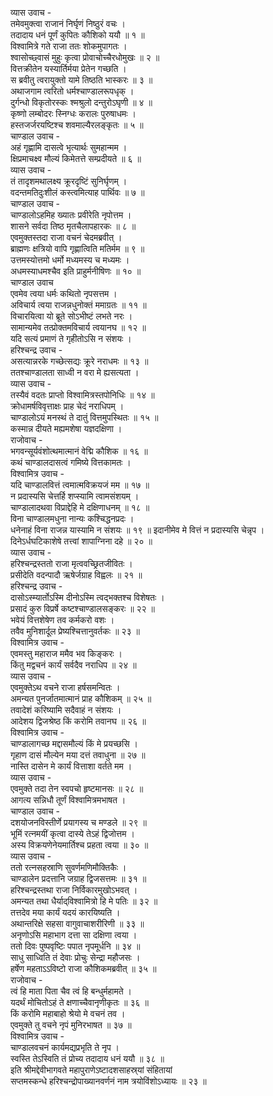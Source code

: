 व्यास उवाच -  
तमेवमुक्त्वा राजानं निर्घृणं निष्ठुरं वचः ।  
तदादाय धनं पूर्णं कुपितः कौशिको ययौ ॥ १ ॥  
विश्वामित्रे गते राजा ततः शोकमुपागतः ।  
श्वासोच्छ्वासं मुहुः कृत्वा प्रोवाचोच्चैरधोमुखः ॥ २ ॥  
वित्तक्रीतेन यस्यार्तिर्मया प्रेतेन गच्छति ।  
स ब्रवीतु त्वरायुक्तो यामे तिष्ठति भास्करः ॥ ३ ॥  
अथाजगाम त्वरितो धर्मश्चाण्डालरूपधृक् ।  
दुर्गन्धो विकृतोरस्कः श्मश्रुलो दन्तुरोऽघृणी ॥ ४ ॥  
कृष्णो लम्बोदरः स्निग्धः करालः पुरुषाधमः ।  
हस्तजर्जरयष्टिश्च शवमाल्यैरलङ्कृतः ॥ ५ ॥  
चाण्डाल उवाच -  
अहं गृह्णामि दासत्वे भृत्यार्थः सुमहान्मम ।  
क्षिप्रमाचक्ष्व मौल्यं किमेतत्ते सम्प्रदीयते ॥ ६ ॥  
व्यास उवाच -  
तं तादृशमथालक्ष्य क्रूरदृष्टिं सुनिर्घृणम् ।  
वदन्तमतिदुःशीलं कस्त्वमित्याह पार्थिवः ॥ ७ ॥  
चाण्डाल उवाच -  
चाण्डालोऽहमिह ख्यातः प्रवीरेति नृपोत्तम ।  
शासने सर्वदा तिष्ठ मृतचैलापहारकः ॥ ८ ॥  
एवमुक्तस्तदा राजा वचनं चेदमब्रवीत् ।  
ब्राह्मणः क्षत्रियो वापि गृह्णात्विति मतिर्मम ॥ ९ ॥  
उत्तमस्योत्तमो धर्मो मध्यमस्य च मध्यमः ।  
अधमस्याधमश्चैव इति प्राहुर्मनीषिणः ॥ १० ॥  
चाण्डाल उवाच  
एवमेव त्वया धर्मः कथितो नृपसत्तम ।  
अविचार्य त्वया राजन्नधुनोक्तं ममाग्रतः ॥ ११ ॥  
विचारयित्वा यो ब्रूते सोऽभीष्टं लभते नरः ।  
सामान्यमेव तत्प्रोक्तमविचार्य त्वयानघ ॥ १२ ॥  
यदि सत्यं प्रमाणं ते गृहीतोऽसि न संशयः ।  
हरिश्चन्द्र उवाच -  
असत्यान्नरके गच्छेत्सद्यः क्रूरे नराधमः ॥ १३ ॥  
ततश्चाण्डालता साध्वी न वरा मे ह्यसत्यता ।  
व्यास उवाच -  
तस्यैवं वदतः प्राप्तो विश्वामित्रस्तपोनिधिः ॥ १४ ॥  
क्रोधामर्षविवृत्ताक्षः प्राह चेदं नराधिपम् ।  
चाण्डालोऽयं मनस्थं ते दातुं वित्तमुपस्थितः ॥ १५ ॥  
कस्मान्न दीयते मह्यमशेषा यज्ञदक्षिणा ।  
राजोवाच -  
भगवन्सूर्यवंशोत्थमात्मानं वेद्मि कौशिक ॥ १६ ॥  
कथं चाण्डालदासत्वं गमिष्ये वित्तकामतः ।  
विश्वामित्र उवाच -  
यदि चाण्डालवित्तं त्वमात्मविक्रयजं मम ॥ १७ ॥  
न प्रदास्यसि चेत्तर्हि शप्स्यामि त्वामसंशयम् ।  
चाण्डालादथवा विप्राद्देहि मे दक्षिणाधनम् ॥ १८ ॥  
विना चाण्डालमधुना नान्यः कश्चिद्धनप्रदः ।  
धनेनाहं विना राजन्न यास्यामि न संशयः ॥ १९ ॥
इदानीमेव मे वित्तं न प्रदास्यसि चेन्नृप ।  
दिनेऽर्धघटिकाशेषे तत्त्वां शापाग्निना दहे ॥ २० ॥  
व्यास उवाच -  
हरिश्चन्द्रस्ततो राजा मृत्ववच्छ्रितजीवितः ।  
प्रसीदेति वदन्पादौ ऋषेर्जग्राह विह्वलः ॥ २१ ॥  
हरिश्चन्द्र उवाच -  
दासोऽस्म्यार्तोऽस्मि दीनोऽस्मि त्वद्‌भक्तश्च विशेषतः ।  
प्रसादं कुरु विप्रर्षे कष्टश्चाण्डालसङ्करः ॥ २२ ॥  
भवेयं वित्तशेषेण तव कर्मकरो वशः ।  
तवैव मुनिशार्दूल प्रेष्यश्चित्तानुवर्तकः ॥ २३ ॥  
विश्वामित्र उवाच -  
एवमस्तु महाराज ममैव भव किङ्करः ।  
किंतु मद्वचनं कार्यं सर्वदैव नराधिप ॥ २४ ॥  
व्यास उवाच -  
एवमुक्तेऽथ वचने राजा हर्षसमन्वितः ।  
अमन्यत पुनर्जातमात्मानं प्राह कौशिकम् ॥ २५ ॥  
तवादेशं करिष्यामि सदैवाहं न संशयः ।  
आदेशय द्विजश्रेष्ठ किं करोमि तवानघ ॥ २६ ॥  
विश्वामित्र उवाच -  
चाण्डालागच्छ मद्दासमौल्यं किं मे प्रयच्छसि ।  
गृहाण दासं मौल्येन मया दत्तं तवाधुना ॥ २७ ॥  
नास्ति दासेन मे कार्यं वित्ताशा वर्तते मम ।  
व्यास उवाच -  
एवमुक्ते तदा तेन स्वपचो हृष्टमानसः ॥ २८ ॥  
आगत्य सन्निधौ तूर्णं विश्वामित्रमभाषत ।  
चाण्डाल उवाच -  
दशयोजनविस्तीर्णे प्रयागस्य च मण्डले ॥ २९ ॥  
भूमिं रत्नमयीं कृत्वा दास्ये तेऽहं द्विजोत्तम ।  
अस्य विक्रयणेनेयमार्तिश्च प्रहता त्वया ॥ ३० ॥  
व्यास उवाच -  
ततो रत्नसहस्राणि सुवर्णमणिमौक्तिकैः ।  
चाण्डालेन प्रदत्तानि जग्राह द्विजसत्तमः ॥ ३१ ॥  
हरिश्चन्द्रस्तथा राजा निर्विकारमुखोऽभवत् ।  
अमन्यत तथा धैर्याद्‌विश्वामित्रो हि मे पतिः ॥ ३२ ॥  
तत्तदेव मया कार्यं यदयं कारयिष्यति ।  
अथान्तरिक्षे सहसा वागुवाचाशरीरिणी ॥ ३३ ॥  
अनृणोऽसि महाभाग दत्ता सा दक्षिणा त्वया ।  
ततो दिवः पुष्पवृष्टिः पपात नृपमूर्धनि ॥ ३४ ॥  
साधु साध्विति तं देवाः प्रोचुः सेन्द्रा महौजसः ।  
हर्षेण महताऽऽविष्टो राजा कौशिकमब्रवीत् ॥ ३५ ॥  
राजोवाच -  
त्वं हि माता पिता चैव त्वं हि बन्धुर्महामते ।  
यदर्थं मोचितोऽहं ते क्षणाच्चैवानृणीकृतः ॥ ३६ ॥  
किं करोमि महाबाहो श्रेयो मे वचनं तव ।  
एवमुक्ते तु वचने नृपं मुनिरभाषत ॥ ३७ ॥  
विश्वामित्र उवाच -  
चाण्डालवचनं कार्यमद्यप्रभृति ते नृप ।  
स्वस्ति तेऽस्विति तं प्रोच्य तदादाय धनं ययौ ॥ ३८ ॥  
इति श्रीमद्देवीभागवते महापुराणेऽष्टादशसाहस्र्यां संहितायां  
सप्तमस्कन्धे हरिश्चन्द्रोपाख्यानवर्णनं नाम त्रयोविंशोऽध्यायः ॥ २३ ॥
